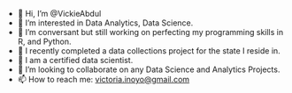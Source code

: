 - 👋 Hi, I’m @VickieAbdul
- 👀 I’m interested in Data Analytics, Data Science.
- 🌱 I’m conversant but still working on perfecting my programming skills in R, and Python.
- 💪 I recently completed a data collections project for the state I reside in.
- 💪 I am a certified data scientist.
- 💞️ I’m looking to collaborate on any Data Science and Analytics Projects.
- 📫 How to reach me: victoria.inoyo@gmail.com

<!---
VickieAbdul/VickieAbdul is a ✨ special ✨ repository because its `README.md` (this file) appears on your GitHub profile.
You can click the Preview link to take a look at your changes.
--->
